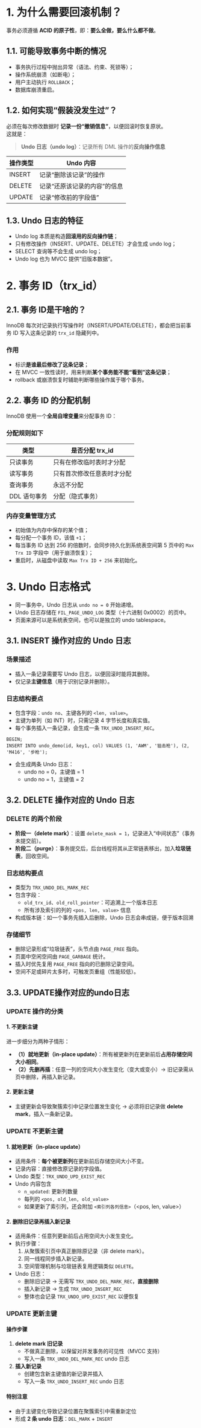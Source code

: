 # 1. 为什么需要回滚机制？

事务必须遵循 **ACID 的原子性**，即：**要么全做，要么什么都不做**。
## 1.1. 可能导致事务中断的情况
- 事务执行过程中抛出异常（语法、约束、死锁等）；
- 操作系统崩溃（如断电）；
- 用户主动执行 `ROLLBACK`；
- 数据库崩溃重启。
## 1.2. 如何实现“假装没发生过”？
必须在每次修改数据时 **记录一份“撤销信息”**，以便回滚时恢复原状。  
这就是：
> **Undo 日志（undo log）**：记录所有 DML 操作的**反向操作信息**

|操作类型|Undo 内容|
|---|---|
|INSERT|记录“删除该记录”的操作|
|DELETE|记录“还原该记录的内容”的信息|
|UPDATE|记录“修改前的字段值”|
## 1.3. Undo 日志的特征
- Undo log 本质是构造**回滚用的反向操作链**；
- 只有修改操作（INSERT、UPDATE、DELETE）才会生成 undo log；
- SELECT 查询等不会生成 undo log；
- Undo log 也为 MVCC 提供“旧版本数据”。
# 2. 事务 ID（trx_id）
## 2.1. 事务 ID是干啥的？
InnoDB 每次对记录执行写操作时（INSERT/UPDATE/DELETE），都会把当前事务 ID 写入这条记录的 `trx_id` 隐藏列中。
### 作用
- 标识**是谁最后修改了这条记录**；
- 在 MVCC 一致性读时，用来判断**某个事务能不能“看到”这条记录**；
- rollback 或崩溃恢复时辅助判断哪些操作属于哪个事务。
## 2.2. 事务 ID 的分配机制
InnoDB 使用一个**全局自增变量**来分配事务 ID：
### 分配规则如下

|类型|是否分配 trx_id|
|---|---|
|只读事务|只有在修改临时表时才分配|
|读写事务|只有首次修改任意表时才分配|
|查询事务|永远不分配|
|DDL 语句事务|分配（隐式事务）|
###  内存变量管理方式
- 初始值为内存中保存的某个值；
- 每分配一个事务 ID，该值 `+1`；
- 每当事务 ID 达到 256 的倍数时，会同步持久化到系统表空间第 5 页中的 `Max Trx ID` 字段中（用于崩溃恢复）；
- 重启时，从磁盘中读取 `Max Trx ID + 256` 来初始化。
# 3. Undo 日志格式
- 同一事务中，Undo 日志从 `undo no = 0` 开始递增。
- Undo 日志存储在 `FIL_PAGE_UNDO_LOG` 类型（十六进制 0x0002）的页中。
- 页面来源可以是系统表空间，也可以是独立的 undo tablespace。
## 3.1. INSERT 操作对应的 Undo 日志

### 场景描述
- 插入一条记录需要写 Undo 日志，以便回滚时能将其删除。
- 仅记录**主键信息**（用于识别记录并删除）。
### 日志结构要点
- 包含字段：`undo no`、主键各列的 `<len, value>`。
- 主键为单列（如 INT）时，只需记录 4 字节长度和真实值。
- 每个事务插入一条记录，会生成一条 `TRX_UNDO_INSERT_REC`。
```
BEGIN; 
INSERT INTO undo_demo(id, key1, col) VALUES (1, 'AWM', '狙击枪'), (2, 'M416', '步枪');
```
- 会生成两条 Undo 日志：
    - undo no = 0，主键值 = 1
    - undo no = 1，主键值 = 2
## 3.2. DELETE 操作对应的 Undo 日志
### DELETE 的两个阶段
- **阶段一（delete mark）**：设置 `delete_mask = 1`，记录进入“中间状态”（事务未提交前）。
- **阶段二（purge）**：事务提交后，后台线程将其从正常链表移出，加入**垃圾链表**，回收空间。
### 日志结构要点
- 类型为 `TRX_UNDO_DEL_MARK_REC`
- 包含字段：
    - `old_trx_id`、`old_roll_pointer`：可追溯上一个版本日志
    - 所有涉及索引的列的 `<pos, len, value>` 信息
- 构成版本链：如一个事务先插入后删除，Undo 日志会串成链，便于版本回溯
### 存储细节
- 删除记录形成“垃圾链表”，头节点由 `PAGE_FREE` 指向。
- 页面中空闲空间由 `PAGE_GARBAGE` 统计。
- 插入时优先复用 `PAGE_FREE` 指向的已删除记录空间。
- 空间不足或碎片太多时，可触发页重组（性能较低）。
## 3.3. UPDATE操作对应的undo日志
### UPDATE 操作的分类
#### 1. 不更新主键
进一步细分为两种子情形：
- **（1）就地更新（in-place update）**：所有被更新列在更新前后**占用存储空间大小相同**。
- **（2）先删再插**：任意一列的空间大小发生变化（变大或变小）→ 旧记录需从页中删除，再插入新记录。
#### 2. 更新主键
- 主键更新会导致聚簇索引中记录位置发生变化 → 必须将旧记录做 **delete mark**，插入一条新记录。
### UPDATE 不更新主键
#### 1. 就地更新（in-place update）
- 适用条件：**每个被更新列**在更新前后存储空间大小不变。
- 记录内容：直接修改原记录的字段值。
- Undo 类型：`TRX_UNDO_UPD_EXIST_REC`
- Undo 内容包含
    - `n_updated`: 更新列数量
    - 每列的 `<pos, old_len, old_value>`
    - 如果更新了索引列，还会附加 `<索引列各列信息>`（<pos, len, value>）
#### 2. 删除旧记录再插入新记录
- 适用条件：任意列更新前后占用空间大小发生变化。
- 执行步骤：
    1. 从聚簇索引页中真正删除原记录（非 delete mark）。
    2. 同一线程同步插入新记录。
    3. 空间管理机制与垃圾链表复用逻辑类似 `DELETE`。
- Undo 日志：
    - 删除旧记录 → 无需写 `TRX_UNDO_DEL_MARK_REC`，**直接删除**
    - 插入新记录 → 生成 `TRX_UNDO_INSERT_REC`
    - 整体也会记录 `TRX_UNDO_UPD_EXIST_REC` 以便恢复
### UPDATE 更新主键
#### 操作步骤
1. **delete mark 旧记录**
    - 不做真正删除，以保留对并发事务的可见性（MVCC 支持）
    - 写入一条 `TRX_UNDO_DEL_MARK_REC` undo 日志
2. **插入新记录**
    - 创建包含新主键值的新记录并插入
    - 写入一条 `TRX_UNDO_INSERT_REC` undo 日志
#### 特别注意
- 由于主键变化导致记录位置在聚簇索引中需重新定位
- 形成 **2 条 undo 日志**：`DEL_MARK` + `INSERT`